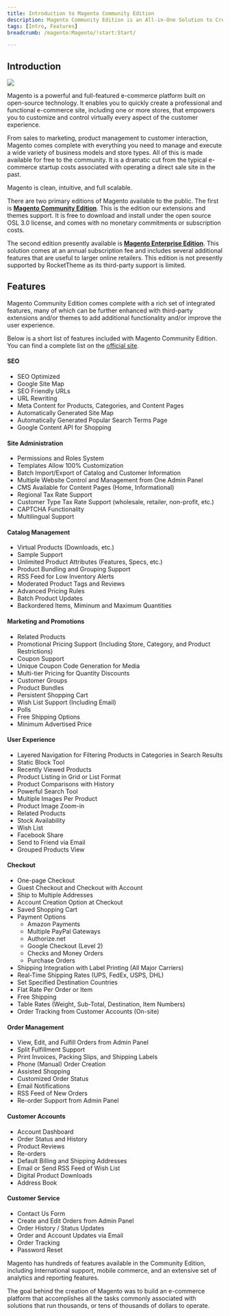 ```yaml
---
title: Introduction to Magento Community Edition
description: Magento Community Edition is an All-in-One Solution to Creating a Dynamic and Full-Featured E-commerce Site.
tags: [Intro, Features]
breadcrumb: /magento:Magento/!start:Start/

---
```


Introduction
-----

![][intro]

Magento is a powerful and full-featured e-commerce platform built on open-source technology. It enables you to quickly create a professional and functional e-commerce site, including one or more stores, that empowers you to customize and control virtually every aspect of the customer experience.

From sales to marketing, product management to customer interaction, Magento comes complete with everything you need to manage and execute a wide variety of business models and store types. All of this is made available for free to the community. It is a dramatic cut from the typical e-commerce startup costs associated with operating a direct sale site in the past.

Magento is clean, intuitive, and full scalable.

There are two primary editions of Magento available to the public. The first is **[Magento Community Edition][community]**. This is the edition our extensions and themes support. It is free to download and install under the open source OSL 3.0 license, and comes with no monetary commitments or subscription costs.

The second edition presently available is **[Magento Enterprise Edition][enterprise]**. This solution comes at an annual subscription fee and includes several additional features that are useful to larger online retailers. This edition is not presently supported by RocketTheme as its third-party support is limited.

Features
-----

Magento Community Edition comes complete with a rich set of integrated features, many of which can be further enhanced with third-party extensions and/or themes to add additional functionality and/or improve the user experience.

Below is a short list of features included with Magento Community Edition. You can find a complete list on the [official site][features].

#### SEO

* SEO Optimized
* Google Site Map
* SEO Friendly URLs
* URL Rewriting
* Meta Content for Products, Categories, and Content Pages
* Automatically Generated Site Map
* Automatically Generated Popular Search Terms Page
* Google Content API for Shopping

#### Site Administration

* Permissions and Roles System
* Templates Allow 100% Customization
* Batch Import/Export of Catalog and Customer Information
* Multiple Website Control and Management from One Admin Panel
* CMS Available for Content Pages (Home, Informational)
* Regional Tax Rate Support
* Customer Type Tax Rate Support (wholesale, retailer, non-profit, etc.)
* CAPTCHA Functionality
* Multilingual Support

#### Catalog Management

* Virtual Products (Downloads, etc.)
* Sample Support
* Unlimited Product Attributes (Features, Specs, etc.)
* Product Bundling and Grouping Support
* RSS Feed for Low Inventory Alerts
* Moderated Product Tags and Reviews
* Advanced Pricing Rules
* Batch Product Updates
* Backordered Items, Miminum and Maximum Quantities

#### Marketing and Promotions

* Related Products
* Promotional Pricing Support (Including Store, Category, and Product Restrictions)
* Coupon Support
* Unique Coupon Code Generation for Media
* Multi-tier Pricing for Quantity Discounts
* Customer Groups
* Product Bundles 
* Persistent Shopping Cart
* Wish List Support (Including Email)
* Polls
* Free Shipping Options
* Minimum Advertised Price

#### User Experience

* Layered Navigation for Filtering Products in Categories in Search Results
* Static Block Tool
* Recently Viewed Products
* Product Listing in Grid or List Format
* Product Comparisons with History
* Powerful Search Tool
* Multiple Images Per Product
* Product Image Zoom-in
* Related Products
* Stock Availability
* Wish List
* Facebook Share
* Send to Friend via Email
* Grouped Products View

#### Checkout

* One-page Checkout
* Guest Checkout and Checkout with Account
* Ship to Multiple Addresses
* Account Creation Option at Checkout
* Saved Shopping Cart
* Payment Options
	* Amazon Payments
	* Multiple PayPal Gateways
	* Authorize.net
	* Google Checkout (Level 2)
	* Checks and Money Orders
	* Purchase Orders
* Shipping Integration with Label Printing (All Major Carriers)
* Real-Time Shipping Rates (UPS, FedEx, USPS, DHL)
* Set Specified Destination Countries
* Flat Rate Per Order or Item
* Free Shipping
* Table Rates (Weight, Sub-Total, Destination, Item Numbers)
* Order Tracking from Customer Accounts (On-site)

#### Order Management

* View, Edit, and Fulfill Orders from Admin Panel
* Split Fulfillment Support
* Print Invoices, Packing Slips, and Shipping Labels
* Phone (Manual) Order Creation
* Assisted Shopping
* Customized Order Status
* Email Notifications
* RSS Feed of New Orders
* Re-order Support from Admin Panel

#### Customer Accounts

* Account Dashboard
* Order Status and History
* Product Reviews
* Re-orders
* Default Billing and Shipping Addresses
* Email or Send RSS Feed of Wish List
* Digital Product Downloads
* Address Book

#### Customer Service

* Contact Us Form
* Create and Edit Orders from Admin Panel
* Order History / Status Updates
* Order and Account Updates via Email
* Order Tracking
* Password Reset

Magento has hundreds of features available in the Community Edition, including International support, mobile commerce, and an extensive set of analytics and reporting features.

The goal behind the creation of Magento was to build an e-commerce platform that accomplishes all the tasks commonly associated with solutions that run thousands, or tens of thousands of dollars to operate.

[intro]: assets/introduction_1.jpg
[features]: http://www.magentocommerce.com/images/uploads/magento-feature-list.pdf
[community]: http://www.magentocommerce.com/download
[enterprise]: http://www.magentocommerce.com/product/enterprise-edition?icid=uninav